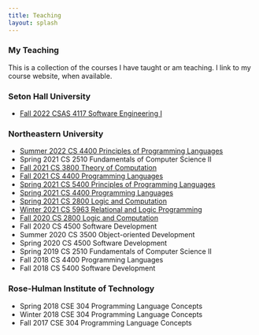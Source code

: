 ```yaml
---
title: Teaching
layout: splash
---
```


### My Teaching

This is a collection of the courses I have taught or am teaching. I
link to my course website, when available.

### Seton Hall University

- [Fall 2022 CSAS 4117 Software Engineering I](http://jasonhemann.github.io/22FA-CSAS4117/)


### Northeastern University

- [Summer 2022 CS 4400 Principles of Programming Languages](http://jasonhemann.github.io/22SU-CS4400/)
- Spring 2021 CS 2510 Fundamentals of Computer Science II
- [Fall 2021 CS 3800 Theory of Computation](https://jasonhemann.github.io/21FA-CS3800/)
- [Fall 2021 CS 4400 Programming Languages](https://jasonhemann.github.io/21FA-CS4400/)
- [Spring 2021 CS 5400 Principles of Programming Languages](https://pages.github.ccs.neu.edu/jhemann/21SP-CS4400/)
- [Spring 2021 CS 4400 Programming Languages](https://pages.github.ccs.neu.edu/jhemann/21SP-CS4400/)
- [Spring 2021 CS 2800 Logic and Computation](https://pages.github.ccs.neu.edu/jhemann/21SP-CS2800/)
- [Winter 2021 CS 5963 Relational and Logic Programming](https://pages.github.ccs.neu.edu/jhemann/21SP-CS5963/)
- [Fall 2020 CS 2800 Logic and Computation](https://pages.github.ccs.neu.edu/jhemann/20FA-2800/)
- Fall 2020 CS 4500 Software Development
- Summer 2020 CS 3500 Object-oriented Development
- Spring 2020 CS 4500 Software Development
- Spring 2019 CS 2510 Fundamentals of Computer Science II
- Fall 2018 CS 4400 Programming Languages
- Fall 2018 CS 5400 Software Development

### Rose-Hulman Institute of Technology

- Spring 2018 CSE 304 Programming Language Concepts
- Winter 2018 CSE 304 Programming Language Concepts
- Fall 2017 CSE 304 Programming Language Concepts
